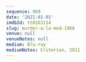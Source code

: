 ```yaml
---
sequence: 969
date: '2021-01-01'
imdbId: tt0163114
slug: murder-a-la-mod-1968
venue: null
venueNotes: null
medium: Blu-ray
mediumNotes: Criterion, 2011
---
```


